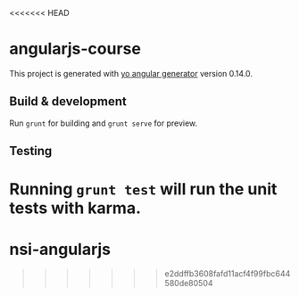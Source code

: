 <<<<<<< HEAD
# angularjs-course

This project is generated with [yo angular generator](https://github.com/yeoman/generator-angular)
version 0.14.0.

## Build & development

Run `grunt` for building and `grunt serve` for preview.

## Testing

Running `grunt test` will run the unit tests with karma.
=======
# nsi-angularjs
>>>>>>> e2ddffb3608fafd11acf4f99fbc644580de80504

